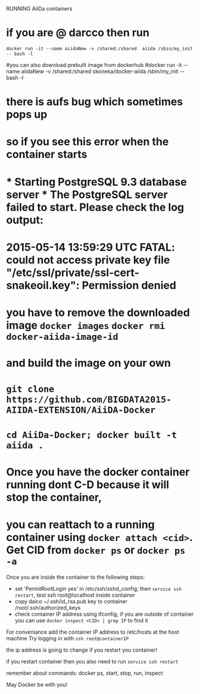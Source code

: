 RUNNING AiiDa containers

# if you are @ darcco then run
`docker run -it --name aiidaNew -v /shared:/shared  aiida /sbin/my_init -- bash -l`

#you can also download prebuilt image from dockerhub
#docker run -it --name aiidaNew -v /shared:/shared  skoneka/docker-aiida /sbin/my_init -- bash -l
# there is aufs bug which sometimes pops up 
# so if you see this error when the container starts
#
#  * Starting PostgreSQL 9.3 database server                                                        * The PostgreSQL server failed to start. Please check the log output:
# 2015-05-14 13:59:29 UTC FATAL:  could not access private key file "/etc/ssl/private/ssl-cert-snakeoil.key": Permission denied
#                              
# you have to remove the downloaded image `docker images` `docker rmi docker-aiida-image-id`
# and build the image on your own
# `git clone https://github.com/BIGDATA2015-AIIDA-EXTENSION/AiiDA-Docker `
# `cd AiiDa-Docker; docker built -t aiida .`


# Once you have the docker container running dont C-D because it will stop the container,
# you can reattach to a running container using `docker attach <cid>`. Get CID from `docker ps` or `docker ps -a`

Once you are inside the container to the following steps:
- set 'PermitRootLogin yes' in /etc/ssh/sshd_config; then `service ssh restart`, test ssh root@localhost inside container
- copy dalco ~/.ssh/id_rsa.pub key to container /root/.ssh/authorized_keys
- check container IP address using ifconfig, if you are outside of container you can use `docker inspect <CID> | grep IP` to find it

For conveniance add the container IP address to /etc/hosts at the host machine
Try logging in with `ssh root@containerIP`

the ip address is going to change if you restart you container!

if you restart container then you also need to run `service ssh restart`

remember about commands: docker ps, start, stop, run, inspect

May Docker be with you!
